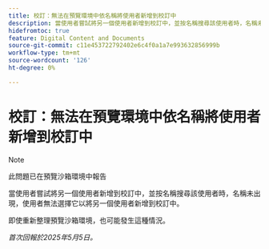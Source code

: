 ```yaml
---
title: 校訂：無法在預覽環境中依名稱將使用者新增到校訂中
description: 當使用者嘗試將另一個使用者新增到校訂中，並按名稱搜尋該使用者時，名稱未出現，使用者無法選擇它以將另一個使用者新增到校訂中。
hidefromtoc: true
feature: Digital Content and Documents
source-git-commit: c11e453722792402e6c4f0a1a7e993632856999b
workflow-type: tm+mt
source-wordcount: '126'
ht-degree: 0%

---
```



# 校訂：無法在預覽環境中依名稱將使用者新增到校訂中

>[!NOTE]
>
>此問題已在預覽沙箱環境中報告

當使用者嘗試將另一個使用者新增到校訂中，並按名稱搜尋該使用者時，名稱未出現，使用者無法選擇它以將另一個使用者新增到校訂中。

即使重新整理預覽沙箱環境，也可能發生這種情況。

_首次回報於2025年5月5日。_
